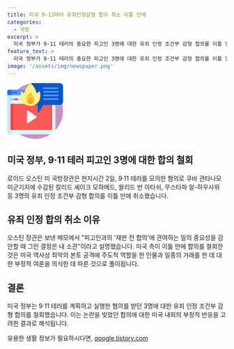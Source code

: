 ```yaml
---
title: 미국 9·11테러 유죄인정감형 합의 취소 이틀 만에
categories:
  - 국방
excerpt: >
  미국 정부가 9·11 테러의 중요한 피고인 3명에 대한 유죄 인정 조건부 감형 합의를 이틀 만에 철회했습니다. 미 국방장관은 현지시간 2일 쿠바 관타나모 미군기지에 수감된 피고인들의 합의를 철회했음을 밝혔습니다. 이러한 결정에 대한 의견은 분분하나, 미국 역사상 최악의 본토 공격과 관련된 중요한 결정에 대한 논란이 예상됩니다.
feature_text: >
  미국 정부가 9·11 테러의 중요한 피고인 3명에 대한 유죄 인정 조건부 감형 합의를 이틀 만에 철회했습니다. 미 국방장관은 현지시간 2일 쿠바 관타나모 미군기지에 수감된 피고인들의 합의를 철회했음을 밝혔습니다. 이러한 결정에 대한 의견은 분분하나, 미국 역사상 최악의 본토 공격과 관련된 중요한 결정에 대한 논란이 예상됩니다.
image: '/assets/img/newspaper.png'
---
```


<p><img src="/assets/img/news.png" alt="rentncar 속보" /></p>

<h2 data-ke-size="size26">미국 정부, 9·11 테러 피고인 3명에 대한 합의 철회</h2>

<p data-ke-size="size16">로이드 오스틴 미 국방장관은 현지시간 2일, 9·11 테러를 모의한 혐의로 쿠바 관타나모 미군기지에 수감된 칼리드 셰이크 모하메드, 왈리드 반 아타쉬, 무스타파 알-하우사위 등 3명의 유죄 인정 조건부 감형 합의를 이틀 만에 취소했습니다.</p>

<h2 data-ke-size="size26">유죄 인정 합의 취소 이유</h2>

<p data-ke-size="size16">오스틴 장관은 보낸 메모에서 "피고인과의 '재판 전 합의'에 관여하는 일의 중요성을 감안할 때 그런 결정은 내 소관"이라고 설명했습니다. 미국 측이 이틀 만에 합의를 철회한 것은 미국 역사상 최악의 본토 공격에 주도적 역할을 한 인물과 일종의 거래를 한 데 대한 부정적 여론을 의식한 데 따른 것으로 풀이됩니다.</p>

<h2 data-ke-size="size26">결론</h2>

<p data-ke-size="size16">미국 정부는 9·11 테러를 계획하고 실행한 혐의를 받던 3명에 대한 유죄 인정 조건부 감형 합의를 철회했습니다. 이는 논란을 빚었던 합의에 대한 미국 내외의 부정적 반응을 고려한 결과로 해석됩니다.</p>
유용한 생활 정보가 필요하시다면, <a href="https://qoogle.tistory.com" rel="dofollow">qoogle.tistory.com</a>


